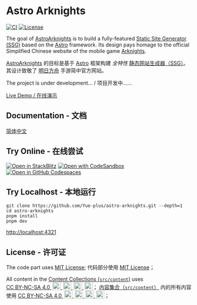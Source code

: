 # Astro Arknights

[![CI](https://github.com/Yue-plus/astro-arknights/actions/workflows/deploy.yml/badge.svg)](https://github.com/Yue-plus/astro-arknights/actions/workflows/deploy.yml)
[![License](https://img.shields.io/badge/License-MIT-blue.svg)](https://github.com/Yue-plus/astro-arknights/blob/main/LICENSE)

The goal of [AstroArknights] is to build a fully-featured [Static Site Generator (SSG)](https://en.wikipedia.org/wiki/Static_site_generator) based on the [Astro](https://docs.astro.build/en/getting-started/) framework.
Its design pays homage to the official Simplified Chinese website of the mobile game [Arknights](https://ak.hypergryph.com/).

[AstroArknights] 的目标是基于 [Astro](https://docs.astro.build/zh-cn/getting-started/) 框架构建 *全特性* [静态网站生成器（<abbr title="Static Site Generator">SSG</abbr>）](https://en.wikipedia.org/wiki/Static_site_generator)。
其设计致敬了 [明日方舟](https://ak.hypergryph.com/) 手游简中官方网站。

The project is under development... / 项目开发中……

[Live Demo / 在线演示](https://arknights.astro.yue.zone/)

## Documentation - 文档

[简体中文](https://arknights.astro.yue.zone/docs/)

## Try Online - 在线尝试

[![Open in StackBlitz](https://developer.stackblitz.com/img/open_in_stackblitz.svg)](https://stackblitz.com/github/Yue-plus/astro-arknights)
[![Open with CodeSandbox](https://assets.codesandbox.io/github/button-edit-lime.svg)](https://codesandbox.io/p/sandbox/github/Yue-plus/astro-arknights)
[![Open in GitHub Codespaces](https://github.com/codespaces/badge.svg)](https://codespaces.new/Yue-plus/astro-arknights)

## Try Localhost - 本地运行

```shell
git clone https://github.com/Yue-plus/astro-arknights.git --depth=1
cd astro-arknights
pnpm install
pnpm dev
```

<http://localhost:4321>

## License - 许可证

The code part uses [MIT License];
代码部分使用 [MIT License]；

All content in the [Content Collections (`src/content`)](https://github.com/Yue-plus/astro-arknights/tree/main/src/content) uses
<a href="https://creativecommons.org/licenses/by-nc-sa/4.0/?ref=chooser-v1" target="_blank" rel="license noopener noreferrer" style="display:inline-block;">
    CC BY-NC-SA 4.0
    <img style="height:22px!important;margin-left:3px;vertical-align:text-bottom;" src="https://mirrors.creativecommons.org/presskit/icons/cc.svg?ref=chooser-v1" alt="">
    <img style="height:22px!important;margin-left:3px;vertical-align:text-bottom;" src="https://mirrors.creativecommons.org/presskit/icons/by.svg?ref=chooser-v1" alt="">
    <img style="height:22px!important;margin-left:3px;vertical-align:text-bottom;" src="https://mirrors.creativecommons.org/presskit/icons/nc.svg?ref=chooser-v1" alt="">
    <img style="height:22px!important;margin-left:3px;vertical-align:text-bottom;" src="https://mirrors.creativecommons.org/presskit/icons/sa.svg?ref=chooser-v1" alt="">
</a>；
[内容集合（`src/content`）](https://github.com/Yue-plus/astro-arknights/tree/main/src/content) 内的所有内容使用
<a href="https://creativecommons.org/licenses/by-nc-sa/4.0/deed.zh-hans" target="_blank" rel="license noopener noreferrer" style="display:inline-block;">
    CC BY-NC-SA 4.0
    <img style="height:22px!important;margin-left:3px;vertical-align:text-bottom;" src="https://mirrors.creativecommons.org/presskit/icons/cc.svg?ref=chooser-v1" alt="">
    <img style="height:22px!important;margin-left:3px;vertical-align:text-bottom;" src="https://mirrors.creativecommons.org/presskit/icons/by.svg?ref=chooser-v1" alt="">
    <img style="height:22px!important;margin-left:3px;vertical-align:text-bottom;" src="https://mirrors.creativecommons.org/presskit/icons/nc.svg?ref=chooser-v1" alt="">
    <img style="height:22px!important;margin-left:3px;vertical-align:text-bottom;" src="https://mirrors.creativecommons.org/presskit/icons/sa.svg?ref=chooser-v1" alt="">
</a>；



[AstroArknights]: https://github.com/Yue-plus/astro-arknights
[MIT License]: https://github.com/Yue-plus/astro-arknights/blob/main/LICENSE
